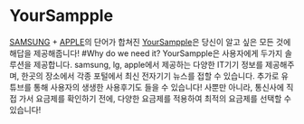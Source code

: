 # YourSampple

[SAMSUNG](https://www.samsung.com/sec/) + [APPLE](https://www.apple.com/)의
단어가 합쳐진 [YourSampple](http://khuhub.khu.ac.kr/2018102185/YourSampple)은 
당신이 알고 싶은 모든 것에 해답을 제공해줍니다!
#Why do we need it?
YourSampple은 사용자에게 두가지 솔루션을 제공합니다.
samsung, lg, apple에서 제공하는 다양한 IT기기 정보를 제공해주며,
한곳의 장소에서 각종 포털에서 최신 전자기기 뉴스를 접할 수 있습니다.
추가로 유튜브를 통해 사용자의 생생한 사용후기도 들을 수 있습니다!
사뿐만 아니라, 통신사에 직접 가서 요금제를 확인하기 전에, 다양한 요금제를
적용하여 최적의 요금제를 선택할 수 있습니다!
